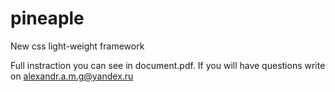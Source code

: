# pineaple
New css light-weight framework

Full instraction you can see in document.pdf. If you will have questions write on alexandr.a.m.g@yandex.ru


